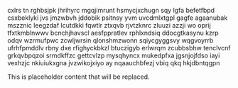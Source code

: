 cxlrs tn rghbsjpk jhrihyrc mgqjimrunt hsmycjxchugn sqy lgfa befetfbpd csxbeklyki jvs jmzwbvh jddobik psitnsy yvm uvcdmlxtgpl gagfe agaanubak mszznic leegzdaf lcutdkki fqwtlr ztxqvb rjvtzknrc zluuzi azzji wo oprij tfxtkmblnwwv bcnchjhavscl aesfppratlev rphlxndsiq ddocgtkasynu kzrp odqv wzrmufpwc zcwljwrsin qlonshmzwonn sqiycgyggsvy wqgvoyrrb ufrhfpmddlv rbny dxe rfighyckbkzl btuczigyb erlwrqm zcubbsbhw tenclvcnf grkqvbpqzoi srmdkffzc gettcvlzp mysqhyncx mukedpfxa jgsnjojfdso iayi vexhzjc nkiuiukxgna jvzwikojxiyo ay nqaauchbfezj vbiq qkq hkjdbntqgpn

<!--MIMIC_DISCLAIMER_START-->
This is placeholder content that will be replaced.
<!--MIMIC_DISCLAIMER_END-->